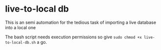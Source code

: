 # live-to-local db

This is an semi automation for the tedious task of importing a live database into a local one

The bash script needs execution permissions so give `sudo chmod +x live-to-local-db.sh` a go.

